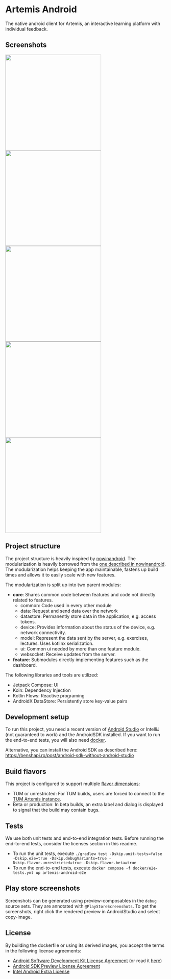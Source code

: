 # Artemis Android
The native android client for Artemis, an interactive learning platform with individual feedback. 

## Screenshots
<img src="playStoreScreenshots/smartphone/dashboard.png" width="300"/>
<img src="playStoreScreenshots/smartphone/exerciseList.png" width="300"/>
<img src="playStoreScreenshots/smartphone/lecture.png" width="300"/>
<img src="playStoreScreenshots/smartphone/quiz.png" width="300"/>
<img src="playStoreScreenshots/smartphone/conversationOverview.png" width="300"/>

## Project structure
The project structure is heavily inspired by [nowinandroid](https://github.com/android/nowinandroid). 
The modularization is heavily borrowed from the [one described in nowinandroid](https://github.com/android/nowinandroid/blob/main/docs/ModularizationLearningJourney.md).
The modularization helps keeping the app maintainable, fastens up build times and allows it to easily scale with new features.

The modularization is split up into two parent modules:
- **core**: Shares common code between features and code not directly related to features.
  - common: Code used in every other module
  - data: Request and send data over the network
  - datastore: Permanently store data in the application, e.g. access tokens.
  - device: Provides information about the status of the device, e.g. network connectivity.
  - model: Represent the data sent by the server, e.g. exercises, lectures. Uses kotlinx serialization.
  - ui: Common ui needed by more than one feature module.
  - websocket: Receive updates from the server.
- **feature**: Submodules directly implementing features such as the dashboard.


The following libraries and tools are utilized:
- Jetpack Compose: UI
- Koin: Dependency Injection
- Kotlin Flows: Reactive programing
- AndroidX DataStore: Persistently store key-value pairs

## Development setup
To run this project, you need a recent version of [Android Studio](https://developer.android.com/studio) or IntelliJ (not guaranteed to work) and the AndroidSDK installed.
If you want to run the end-to-end tests, you will also need [docker](https://www.docker.com/). 

Alternative, you can install the Android SDK as described here: https://benshapi.ro/post/android-sdk-without-android-studio

## Build flavors
This project is configured to support multiple [flavor dimensions](https://developer.android.com/build/build-variants):
- TUM or unrestricted: For TUM builds, users are forced to connect to the [TUM Artemis instance](https://artemis.cit.tum.de).
- Beta or production: In beta builds, an extra label and dialog is displayed to signal that the build may contain bugs. 

## Tests
We use both unit tests and end-to-end integration tests. Before running the end-to-end tests, consider the licenses section in this readme.
- To run the unit tests, execute `./gradlew test -Dskip.unit-tests=false -Dskip.e2e=true -Dskip.debugVariants=true -Dskip.flavor.unrestricted=true -Dskip.flavor.beta=true`
- To run the end-to-end tests, execute `docker compose -f docker/e2e-tests.yml up artemis-android-e2e`

## Play store screenshots
Screenshots can be generated using preview-composables in the `debug` source sets. They are annotated with `@PlayStoreScreenshots`. To get the screenshots, right click the rendered preview
in AndroidStudio and select copy-image.

## License
By building the dockerfile or using its derived images, you accept the terms in the following license agreements:
* [Android Software Development Kit License Agreement](https://raw.githubusercontent.com/thyrlian/AndroidSDK/master/EULA/AndroidSoftwareDevelopmentKitLicenseAgreement-20190116) (or read it [here](https://developer.android.com/studio/terms.html))
* [Android SDK Preview License Agreement](https://raw.githubusercontent.com/thyrlian/AndroidSDK/master/EULA/AndroidSDKPreviewLicenseAgreement)
* [Intel Android Extra License](https://raw.githubusercontent.com/thyrlian/AndroidSDK/master/EULA/IntelAndroidExtraLicense)

